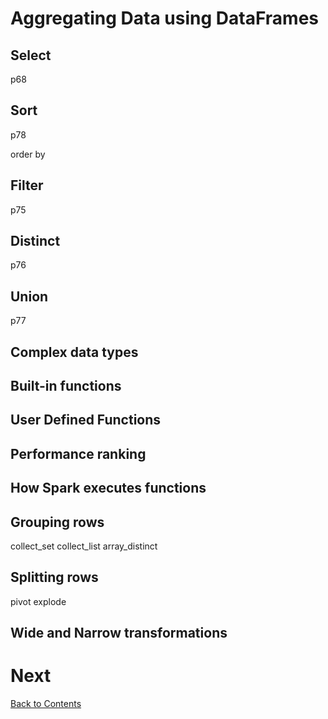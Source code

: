 # Aggregating Data using DataFrames

## Select
p68

## Sort
p78

order by

## Filter
p75

## Distinct
p76

## Union
p77

## Complex data types
## Built-in functions
## User Defined Functions
## Performance ranking
## How Spark executes functions

## Grouping rows
collect_set
collect_list
array_distinct

## Splitting rows
pivot
explode

## Wide and Narrow transformations

# Next
[Back to Contents](/contents.md)
